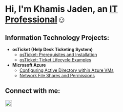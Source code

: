 <h1>Hi, I'm Khamis Jaden, an <a href="https://linkedin.com/in/Josh">IT Professional</a>☺</h1>

<h2> Information Technology Projects:</h2>

- <b>osTicket (Help Desk Ticketing System)</b>
  - [osTicket: Prerequisites and Installation](https://github.com/Khamisjaden/osticket-prereqs)
  - [osTicket: Ticket Lifecycle Examples](https://github.com/Khamisjaden/ticket-lifecycle)
- <b>Microsoft Azure</b>
  - [Configuring Active Directory within Azure VMs](https://github.com/Khamisjaden/configure-ad)
  - [Network File Shares and Permissions](https://github.com/Khamisjaden/azure-network-protocols)

<h2> Connect with me:</h2>

[<img align="left" alt="Khamis | LinkedIn" width="22px" src="https://cdn.jsdelivr.net/npm/simple-icons@v3/icons/linkedin.svg" />][linkedin]

[linkedin]: https://www.linkedin.com/in/khamis-jaden-2a9675333/

